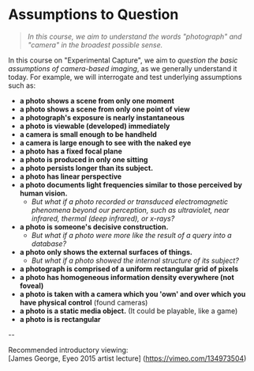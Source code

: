 # Assumptions to Question

> *In this course, we aim to understand the words "photograph" and "camera" in the broadest possible sense.* 

In this course on "Experimental Capture", we aim to *question the basic assumptions of camera-based imaging*, as we generally understand it today. For example, we will interrogate and test underlying assumptions such as:

* **a photo shows a scene from only one moment**
* **a photo shows a scene from only one point of view**
* **a photograph's exposure is nearly instantaneous**
* **a photo is viewable (developed) immediately**
* **a camera is small enough to be handheld**
* **a camera is large enough to see with the naked eye**  
* **a photo has a fixed focal plane**
* **a photo is produced in only one sitting**
* **a photo persists longer than its subject.**
* **a photo has linear perspective**
* **a photo documents light frequencies similar to those perceived by human vision.** 
	* *But what if a photo recorded or transduced electromagnetic phenomena beyond our perception, such as ultraviolet, near infrared, thermal (deep infrared), or x-rays?*
* **a photo is someone's decisive construction.** 
	* *But what if a photo were more like the result of a query into a database?*
* **a photo only shows the external surfaces of things.** 
	* *But what if a photo showed the internal structure of its subject?*
* **a photograph is comprised of a uniform rectangular grid of pixels**
* **a photo has homogeneous information density everywhere (not foveal)**
* **a photo is taken with a camera which you 'own' and over which you have physical control** (found cameras)
* **a photo is a static media object.** (It could be playable, like a game)
* **a photo is is rectangular**

--

Recommended introductory viewing: <br>
[James George, Eyeo 2015 artist lecture] (https://vimeo.com/134973504)